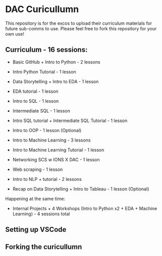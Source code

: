 # DAC Curicullumn
This repository is for the excos to upload their curriculum materials for future sub-comms to use. Please feel free to fork this repository for your own use!

## Curriculum - 16 sessions:
* Basic GitHub + Intro to Python - 2 lessons


* Intro Python Tutorial - 1 lesson
* Data Storytelling + Intro to EDA - 1 lesson
* EDA tutorial - 1 lesson
* Intro to SQL - 1 lesson
* Intermediate SQL - 1 lesson
* Intro SQL tutorial + Intermediate SQL Tutorial - 1 lesson
* Intro to OOP - 1 lesson (Optional)
* Intro to Machine Learning - 3 lessons
* Intro to Machine Learning Tutorial - 1 lesson
* Networking SCS w IONS X DAC - 1 lesson
* Web scraping - 1 lesson
* Intro to NLP + tutorial - 2 lessons
* Recap on Data Storytelling + Intro to Tableau - 1 lesson (Optional)

Happening at the same time: 
* Internal Projects + 4 Workshops (Intro to Python x2 + EDA + Machine Learning) - 4 sessions total

## Setting up VSCode

## Forking the curicullumn
